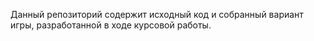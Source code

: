 Данный репозиторий содержит исходный код и собранный вариант игры, разработанной в ходе курсовой работы.
